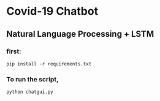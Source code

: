 # Covid-19 Chatbot 
## Natural Language Processing + LSTM

### first:
```
pip install -r requirements.txt
```

### To run the script,
```
python chatgui.py
```
